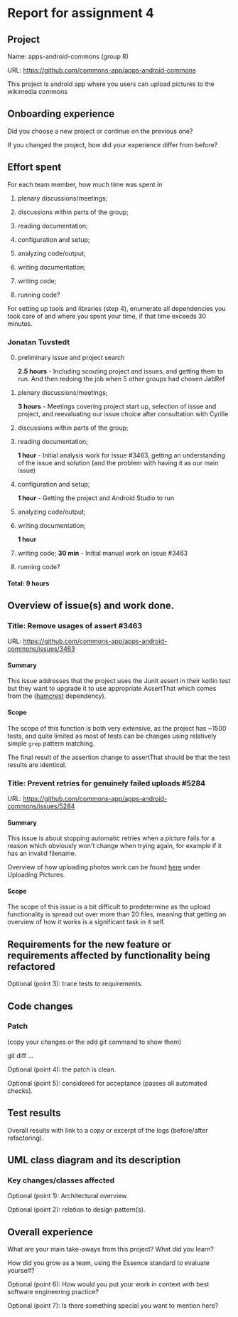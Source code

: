 # Report for assignment 4

## Project

Name: apps-android-commons (group 8)

URL: https://github.com/commons-app/apps-android-commons

This project is android app where you users can upload pictures to the wikimedia commons

## Onboarding experience

Did you choose a new project or continue on the previous one?

If you changed the project, how did your experience differ from before?

## Effort spent

For each team member, how much time was spent in

1. plenary discussions/meetings;

2. discussions within parts of the group;

3. reading documentation;

4. configuration and setup;

5. analyzing code/output;

6. writing documentation;

7. writing code;

8. running code?

For setting up tools and libraries (step 4), enumerate all dependencies
you took care of and where you spent your time, if that time exceeds
30 minutes.

### Jonatan Tuvstedt

0. preliminary issue and project search

   **2.5 hours** - Including scouting project and issues, and getting them to run. And then redoing the job when 5 other groups had chosen JabRef

1. plenary discussions/meetings;

   **3 hours** - Meetings covering project start up, selection of issue and project, and reevaluating our issue choice after consultation with Cyrille

2. discussions within parts of the group;

3. reading documentation;

   **1 hour** - Initial analysis work for issue #3463, getting an understanding of the issue and solution (and the problem with having it as our main issue)

4. configuration and setup;

   **1 hour** - Getting the project and Android Studio to run

5. analyzing code/output;

6. writing documentation;

   **1 hour**

7. writing code;
   **30 min** - Initial manual work on issue #3463

8. running code?

#### Total: 9 hours

## Overview of issue(s) and work done.

### Title: Remove usages of assert #3463

URL: https://github.com/commons-app/apps-android-commons/issues/3463

#### Summary

This issue addresses that the project uses the Junit assert in their kotlin test but they want to upgrade
it to use appropriate AssertThat which comes from the ([hamcrest](https://hamcrest.org/JavaHamcrest/tutorial) dependency).

#### Scope

The scope of this function is both very extensive, as the project has ~1500 tests, and quite limited as most of tests can be changes using relatively simple `grep` pattern matching.

The final result of the assertion change to assertThat should be that the test results are identical.

### Title: Prevent retries for genuinely failed uploads #5284

URL: https://github.com/commons-app/apps-android-commons/issues/5284

#### Summary

This issue is about stopping automatic retries when a picture fails for a reason which obviously won't change when trying again, for example if it has an invalid filename. 

Overview of how uploading photos work can be found [here](https://github.com/commons-app/commons-app-documentation/blob/master/android/Code-walkthrough-for-new-devs-(draft).md) under Uploading Pictures.

#### Scope

The scope of this issue is a bit difficult to predetermine as the upload functionality is spread out over more than 20 files, meaning that getting an overview of how it works is a significant task in it self.

## Requirements for the new feature or requirements affected by functionality being refactored

Optional (point 3): trace tests to requirements.

## Code changes

### Patch

(copy your changes or the add git command to show them)

git diff ...

Optional (point 4): the patch is clean.

Optional (point 5): considered for acceptance (passes all automated checks).

## Test results

Overall results with link to a copy or excerpt of the logs (before/after
refactoring).

## UML class diagram and its description

### Key changes/classes affected

Optional (point 1): Architectural overview.

Optional (point 2): relation to design pattern(s).

## Overall experience

What are your main take-aways from this project? What did you learn?

How did you grow as a team, using the Essence standard to evaluate yourself?

Optional (point 6): How would you put your work in context with best software engineering practice?

Optional (point 7): Is there something special you want to mention here?
